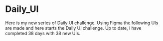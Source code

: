 # Daily_UI
Here is my new series of Daily UI challenge. Using Figma the following UIs are made and here starts the Daily UI challenge. Up to date, i have completed 38 days with 38 new UIs.

